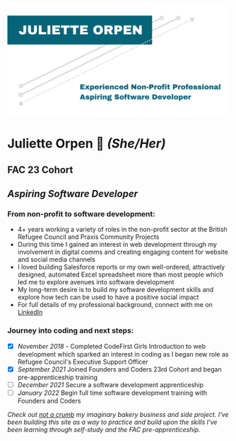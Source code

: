 ![Name Banner](https://github.com/julietteorpen/julietteorpen/blob/main/images/Readme%20tech%20cv%20co-ord.png)

# Juliette Orpen 💫 *(She/Her)*
## FAC 23 Cohort 
## *Aspiring Software Developer* 

### From non-profit to software development:
* 4+ years working a variety of roles in the non-profit sector at the British Refugee Council and Praxis Community Projects
* During this time I gained an interest in web development through my involvement in digital comms and creating engaging content for website and social media channels 
* I loved building Salesforce reports or my own well-ordered, attractively designed, automated Excel spreadsheet more than most people which led me to explore avenues into software development
* My long-term desire is to build my software development skills and explore how tech can be used to have a positive social impact
* For full details of my professional background, connect with me on [LinkedIn](https://www.linkedin.com/in/juliette-orpen/)

### Journey into coding and next steps:
- [x] *November 2018* - Completed CodeFirst Girls Introduction to web development which sparked an interest in coding as I began new role as Refugee Council's Executive Support Officer
- [x] *September 2021* Joined Founders and Coders 23rd Cohort and began pre-apprenticeship training 
- [ ] *December 2021* Secure a software development apprenticeship 
- [ ] *January 2022* Begin full time software development training with Founders and Coders 

*Check out [not a crumb](https://julietteorpen.github.io/not_a_crumb/) my imaginary bakery business and side project. I've been building this site as a way to practice and build upon the skills I've been learning through self-study and the FAC pre-apprenticeship.*

